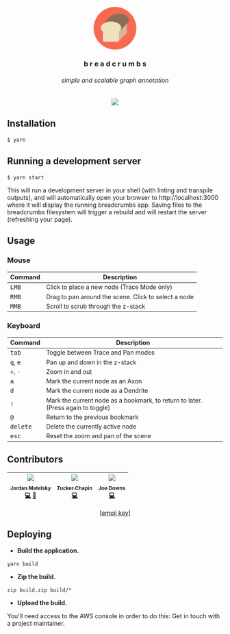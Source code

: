 <p align=center><img align=center src='./logo.png' width=100 /></p>
<h3 align=center>b r e a d c r u m b s</h3>
<h6 align=center>simple and scalable graph annotation</h6>

<p align=center><img align=center src="https://img.shields.io/badge/all_contributors-3-orange.svg?style=flat-square" /></p>

## Installation

```shell
$ yarn
```

## Running a development server

```shell
$ yarn start
```

This will run a development server in your shell (with linting and transpile outputs), and will automatically open your browser to http://localhost:3000 where it will display the running breadcrumbs app. Saving files to the breadcrumbs filesystem will trigger a rebuild and will restart the server (refreshing your page).

## Usage

### Mouse

| Command | Description |
|---------|-------------|
| <kbd>LMB</kbd> | Click to place a new node (Trace Mode only) |
| <kbd>RMB</kbd> | Drag to pan around the scene. Click to select a node |
| <kbd>MMB</kbd> | Scroll to scrub through the z-stack |

### Keyboard

| Command | Description |
|---------|-------------|
| <kbd>tab</kbd> | Toggle between Trace and Pan modes |
| <kbd>q</kbd>, <kbd>e</kbd> | Pan up and down in the z-stack |
| <kbd>+</kbd>, <kbd>-</kbd> | Zoom in and out |
| <kbd>a</kbd> | Mark the current node as an Axon |
| <kbd>d</kbd> | Mark the current node as a Dendrite |
| <kbd>!</kbd> | Mark the current node as a bookmark, to return to later. (Press again to toggle) |
| <kbd>@</kbd> | Return to the previous bookmark |
| <kbd>delete</kbd> | Delete the currently active node |
| <kbd>esc</kbd> | Reset the zoom and pan of the scene |

## Contributors

<!-- ALL-CONTRIBUTORS-LIST:START - Do not remove or modify this section -->
<!-- prettier-ignore -->
| [<img src="https://avatars2.githubusercontent.com/u/693511?v=4" width="100px;"/><br /><sub><b>Jordan Matelsky</b></sub>](http://jordan.matelsky.com)<br />[💻](https://github.com/aplbrain/colocar/commits?author=j6k4m8 "Code") [💬](#question-j6k4m8 "Answering Questions") | [<img src="https://avatars0.githubusercontent.com/u/9058954?v=4" width="100px;"/><br /><sub><b>Tucker Chapin</b></sub>](http://tuckerchap.in)<br />[💻](https://github.com/aplbrain/colocar/commits?author=tuckerchapin "Code") | [<img src="https://avatars0.githubusercontent.com/u/7283561?v=4" width="100px;"/><br /><sub><b>Joe Downs</b></sub>](https://github.com/jtpdowns)<br />[💻](https://github.com/aplbrain/colocar/commits?author=jtpdowns "Code") |
| :---: | :---: | :---: |
<!-- ALL-CONTRIBUTORS-LIST:END -->

<p align=center>[<a href="https://github.com/kentcdodds/all-contributors#emoji-key">emoji key</a>]</p>

## Deploying

- **Build the application.**

```shell
yarn build
```

- **Zip the build.**

```shell
zip build.zip build/*
```

- **Upload the build.**

You'll need access to the AWS console in order to do this: Get in touch with a project maintainer.
